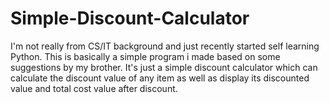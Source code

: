 # Simple-Discount-Calculator
I'm not really from CS/IT background and just recently started self learning Python. This is basically a simple program i made based on some suggestions by my brother. It's just a simple discount calculator which can calculate the discount value of any item as well as display its discounted value and total cost value after discount.
